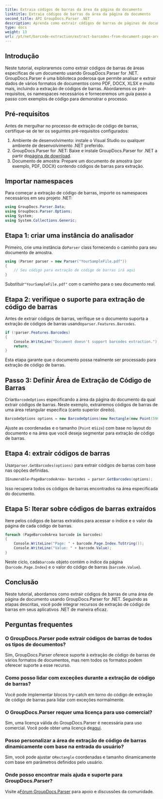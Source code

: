 ```yaml
---
title: Extraia códigos de barras da área da página do documento
linktitle: Extraia códigos de barras da área da página do documento
second_title: API GroupDocs.Parser .NET
description: Aprenda como extrair códigos de barras de páginas de documentos usando GroupDocs.Parser for .NET. Aprimore seus recursos de processamento de documentos com este tutorial passo a passo.
type: docs
weight: 13
url: /pt/net/barcode-extraction/extract-barcodes-from-document-page-area/
---
```

## Introdução
Neste tutorial, exploraremos como extrair códigos de barras de áreas específicas de um documento usando GroupDocs.Parser for .NET. GroupDocs.Parser é uma biblioteca poderosa que permite analisar e extrair dados de vários formatos de documentos como PDF, DOCX, XLSX e muito mais, incluindo a extração de códigos de barras. Abordaremos os pré-requisitos, os namespaces necessários e forneceremos um guia passo a passo com exemplos de código para demonstrar o processo.
## Pré-requisitos
Antes de mergulhar no processo de extração de código de barras, certifique-se de ter os seguintes pré-requisitos configurados:
1. Ambiente de desenvolvimento: instale o Visual Studio ou qualquer ambiente de desenvolvimento .NET preferido.
2.  GroupDocs.Parser for .NET: Baixe e instale GroupDocs.Parser for .NET a partir do[página de download](https://releases.groupdocs.com/parser/net/).
3. Documento de amostra: Prepare um documento de amostra (por exemplo, PDF, DOCX) contendo códigos de barras para extração.

## Importar namespaces
Para começar a extração de código de barras, importe os namespaces necessários em seu projeto .NET:
```csharp
using GroupDocs.Parser.Data;
using GroupDocs.Parser.Options;
using System;
using System.Collections.Generic;
```
## Etapa 1: criar uma instância do analisador
 Primeiro, crie uma instância do`Parser` class fornecendo o caminho para seu documento de amostra.
```csharp
using (Parser parser = new Parser("YourSampleFile.pdf"))
{
    // Seu código para extração de código de barras irá aqui
}
```
 Substituir`"YourSampleFile.pdf"` com o caminho para o seu documento real.
## Etapa 2: verifique o suporte para extração de código de barras
 Antes de extrair códigos de barras, verifique se o documento suporta a extração de códigos de barras usando`parser.Features.Barcodes`.
```csharp
if (!parser.Features.Barcodes)
{
    Console.WriteLine("Document doesn't support barcodes extraction.");
    return;
}
```
Esta etapa garante que o documento possa realmente ser processado para extração de código de barras.
## Passo 3: Definir Área de Extração de Código de Barras
 Criar`BarcodeOptions` especificando a área da página do documento da qual extrair códigos de barras. Neste exemplo, extrairemos códigos de barras de uma área retangular específica (canto superior direito).
```csharp
BarcodeOptions options = new BarcodeOptions(new Rectangle(new Point(590, 80), new Size(150, 150)));
```
Ajuste as coordenadas e o tamanho (`Point` e`Size`) com base no layout do documento e na área que você deseja segmentar para extração de código de barras.
## Etapa 4: extrair códigos de barras
 Usar`parser.GetBarcodes(options)` para extrair códigos de barras com base nas opções definidas.
```csharp
IEnumerable<PageBarcodeArea> barcodes = parser.GetBarcodes(options);
```
Isso recupera todos os códigos de barras encontrados na área especificada do documento.
## Etapa 5: Iterar sobre códigos de barras extraídos
Itere pelos códigos de barras extraídos para acessar o índice e o valor da página de cada código de barras.
```csharp
foreach (PageBarcodeArea barcode in barcodes)
{
    Console.WriteLine("Page: " + barcode.Page.Index.ToString());
    Console.WriteLine("Value: " + barcode.Value);
}
```
 Neste ciclo, cada`barcode` objeto contém o índice da página (`barcode.Page.Index`) e o valor do código de barras (`barcode.Value`).

## Conclusão
Neste tutorial, abordamos como extrair códigos de barras de uma área de página de documento usando GroupDocs.Parser for .NET. Seguindo as etapas descritas, você pode integrar recursos de extração de código de barras em seus aplicativos .NET de maneira eficaz.

## Perguntas frequentes
### O GroupDocs.Parser pode extrair códigos de barras de todos os tipos de documentos?
Sim, GroupDocs.Parser oferece suporte à extração de código de barras de vários formatos de documentos, mas nem todos os formatos podem oferecer suporte a esse recurso.
### Como posso lidar com exceções durante a extração de código de barras?
Você pode implementar blocos try-catch em torno do código de extração de código de barras para lidar com exceções normalmente.
### O GroupDocs.Parser requer uma licença para uso comercial?
Sim, uma licença válida do GroupDocs.Parser é necessária para uso comercial. Você pode obter uma licença de[aqui](https://purchase.groupdocs.com/buy).
### Posso personalizar a área de extração de código de barras dinamicamente com base na entrada do usuário?
 Sim, você pode ajustar o`Rectangle` coordenadas e tamanho dinamicamente com base em parâmetros definidos pelo usuário.
### Onde posso encontrar mais ajuda e suporte para GroupDocs.Parser?
 Visite a[Fórum GroupDocs.Parser](https://forum.groupdocs.com/c/parser/17) para apoio e discussões da comunidade.
